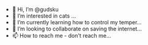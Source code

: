 - 👋 Hi, I’m @gudsku
- 👀 I’m interested in cats ...
- 🌱 I’m currently learning how to control my temper...
- 💞️ I’m looking to collaborate on saving the internet...
- 📫 How to reach me - don't reach me...

<!---
gudsku/gudsku is a ✨ special ✨ repository because its `README.md` (this file) appears on your GitHub profile.
You can click the Preview link to take a look at your changes.
--->
